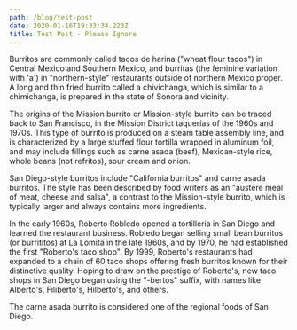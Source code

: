```yaml
---
path: /blog/test-post
date: 2020-01-16T19:33:34.223Z
title: Test Post - Please Ignore
---
```

Burritos are commonly called tacos de harina ("wheat flour tacos") in Central Mexico and Southern Mexico, and burritas (the feminine variation with 'a') in "northern-style" restaurants outside of northern Mexico proper. A long and thin fried burrito called a chivichanga, which is similar to a chimichanga, is prepared in the state of Sonora and vicinity.

The origins of the Mission burrito or Mission-style burrito can be traced back to San Francisco, in the Mission District taquerías of the 1960s and 1970s. This type of burrito is produced on a steam table assembly line, and is characterized by a large stuffed flour tortilla wrapped in aluminum foil, and may include fillings such as carne asada (beef), Mexican-style rice, whole beans (not refritos), sour cream and onion.

San Diego-style burritos include "California burritos" and carne asada burritos. The style has been described by food writers as an "austere meal of meat, cheese and salsa", a contrast to the Mission-style burrito, which is typically larger and always contains more ingredients.

In the early 1960s, Roberto Robledo opened a tortilleria in San Diego and learned the restaurant business. Robledo began selling small bean burritos (or burrititos) at La Lomita in the late 1960s, and by 1970, he had established the first "Roberto's taco shop". By 1999, Roberto's restaurants had expanded to a chain of 60 taco shops offering fresh burritos known for their distinctive quality. Hoping to draw on the prestige of Roberto's, new taco shops in San Diego began using the "-bertos" suffix, with names like Alberto's, Filiberto's, Hilberto's, and others.

The carne asada burrito is considered one of the regional foods of San Diego.
